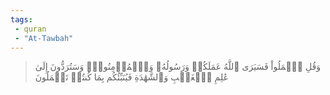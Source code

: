 ```yaml
---
tags: 
 - quran 
 - "At-Tawbah"
---
```


> وَقُلِ ٱعۡمَلُواْ فَسَيَرَى ٱللَّهُ عَمَلَكُمۡ وَرَسُولُهُۥ وَٱلۡمُؤۡمِنُونَۖ وَسَتُرَدُّونَ إِلَىٰ عَٰلِمِ ٱلۡغَيۡبِ وَٱلشَّهَٰدَةِ فَيُنَبِّئُكُم بِمَا كُنتُمۡ تَعۡمَلُونَ
